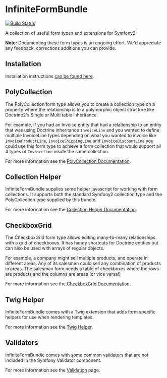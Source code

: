 InfiniteFormBundle
==================

[![Build Status](https://travis-ci.org/infinite-networks/InfiniteFormBundle.png?branch=master)](https://travis-ci.org/infinite-networks/InfiniteFormBundle)

A collection of useful form types and extensions for Symfony2.

**Note:** Documenting these form types is an ongoing effort. We'd appreciate
any feedback, corrections additions you can provide.

Installation
------------

Installation instructions [can be found here][].

PolyCollection
--------------

The PolyCollection form type allows you to create a collection type
on a property where the relationship is to a polymorphic object structure
like Doctrine2's Single or Multi table inheritance.

For example, if you had an Invoice entity that had a relationship to an
entity that was using Doctrine inheritance `InvoiceLine` and you wanted
to define multiple InvoiceLine types depending on what you wanted to invoice
like `InvoiceProductLine`, `InvoiceShippingLine` and `InvoiceDiscountLine`
you could use this form type to achieve a form collection that would support
all 4 types of `InvoiceLine` inside the same collection.

For more information see the [PolyCollection Documentation][].

Collection Helper
-----------------

InfiniteFormBundle supplies some helper javascript for working with form collections. It
supports both the standard Symfony2 collection type and the PolyCollection type supplied
by this bundle.

For more information see the [Collection Helper Documentation][].

CheckboxGrid
------------

The CheckboxGrid form type allows editing many-to-many relationships with
a grid of checkboxes. It has handy shortcuts for Doctrine entities but can
also be used with arrays of regular objects.

For example, a company might sell multiple products, and operate in
different areas. Any of its salesmen could sell any combination of products
in areas. The salesman form needs a table of checkboxes where the rows are
products and the columns are areas (or vice versa!)

For more information see the [CheckboxGrid Documentation][].

Twig Helper
-----------

InfiniteFormBundle comes with a Twig extension that adds form specific helpers
for use when rendering templates.

For more information see the [Twig Helper][].

Validators
----------

InfiniteFormBundle comes with some common validators that are not included in the Symfony
Validator component.

For more information see the [Validation][] page.

[PolyCollection Documentation]: https://github.com/infinite-networks/InfiniteFormBundle/blob/master/Resources/doc/polycollection.md
[Collection Helper Documentation]: https://github.com/infinite-networks/InfiniteFormBundle/blob/master/Resources/doc/collection-helper.md
[CheckboxGrid Documentation]: https://github.com/infinite-networks/InfiniteFormBundle/blob/master/Resources/doc/checkboxgrid.md
[Twig Helper]: https://github.com/infinite-networks/InfiniteFormBundle/blob/master/Resources/doc/twig-helper.md
[Validation]: https://github.com/infinite-networks/InfiniteFormBundle/blob/master/Resources/doc/validators.md
[can be found here]: https://github.com/infinite-networks/InfiniteFormBundle/blob/master/Resources/doc/installation.md
